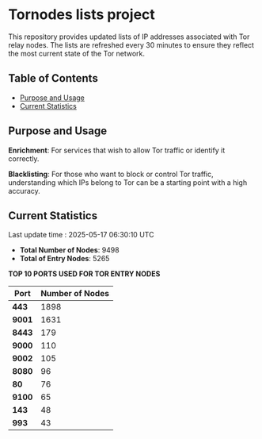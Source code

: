 # Tornodes lists project

This repository provides updated lists of IP addresses associated with Tor relay nodes. The lists are refreshed every 30 minutes to ensure they reflect the most current state of the Tor network.

## Table of Contents

- [Purpose and Usage](#purpose-and-usage)
- [Current Statistics](#current-statistics)


## Purpose and Usage

**Enrichment**: For services that wish to allow Tor traffic or identify it correctly.

**Blacklisting**: For those who want to block or control Tor traffic, understanding which IPs belong to Tor can be a starting point with a high accuracy.

## Current Statistics

Last update time : 2025-05-17 06:30:10 UTC

- **Total Number of Nodes**: 9498
- **Total of Entry Nodes**: 5265

**TOP 10 PORTS USED FOR TOR ENTRY NODES**

| **Port** | **Number of Nodes** |
|------|-----------------|
| **443**   | 1898  |
| **9001**   | 1631  |
| **8443**   | 179  |
| **9000**   | 110  |
| **9002**   | 105  |
| **8080**   | 96  |
| **80**   | 76  |
| **9100**   | 65  |
| **143**   | 48  |
| **993**   | 43  |

